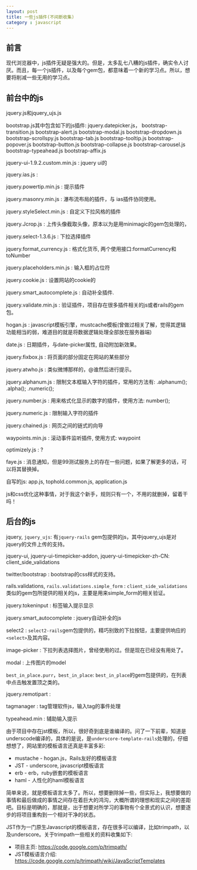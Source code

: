 ```yaml
---
layout: post
title: 一些js插件(不间断收集)
category : javascript
---
```

 
## 前言

现代浏览器中，js插件无疑是强大的。但是，太多乱七八糟的js插件，确实令人讨厌。而且，每一个js插件，以及每个gem包，都意味着一个新的学习点。所以，想要将削减一些无用的学习点。

## 前台中的js

jquery.js和jquery_ujs.js

bootstrap.js其中包含如下的js插件: jquery.datepicker.js， bootstrap-transition.js bootstrap-alert.js bootstrap-modal.js bootstrap-dropdown.js bootstrap-scrollspy.js bootstrap-tab.js bootstrap-tooltip.js bootstrap-popover.js bootstrap-button.js bootstrap-collapse.js bootstrap-carousel.js bootstrap-typeahead.js bootstrap-affix.js

jquery-ui-1.9.2.custom.min.js : jquery ui的

jquery.ias.js : 

jquery.powertip.min.js : 提示插件

jquery.masonry.min.js : 瀑布流布局的插件，与 ias插件协同使用。

jquery.styleSelect.min.js : 自定义下拉风格的插件

jquery.Jcrop.js : 上传头像截取头像，原本以为是用minimagic的gem包处理的，

jquery.select-1.3.6.js : 下拉选择插件

jquery.format_currency.js : 格式化货币, 两个使用接口:formatCurrency和toNumber

jquery.placeholders.min.js : 输入框的占位符

jquery.cookie.js  :  设置网站的cookie的

jquery.smart_autocomplete.js : 自动补全插件.

jquery.validate.min.js : 验证插件，项目存在很多插件相关的js或者rails的gem包。

hogan.js : javascript模板引擎，mustcache模板(曾做过相关了解，觉得其逻辑功能相当的弱，难道目的就是将数据逻辑处理全部放在服务器端)

date.js : 日期插件，与date-picker属性, 自动附加新效果。

jquery.fixbox.js : 将页面的部分固定在网站的某些部分

jquery.atwho.js :  类似微博那样的，@谁然后进行提示。

jquery.alphanum.js : 限制文本框输入字符的插件，常用的方法有: .alphanum(); .alpha(); .numeric();

jquery.number.js : 用来格式化显示的数字的插件，使用方法:  number(); 

jquery.numeric.js : 限制输入字符的插件

jquery.chained.js : 网页之间的链式的向导

waypoints.min.js : 滚动事件监听插件, 使用方式: waypoint

optimizely.js : ? 

faye.js : 消息通知，但是99测试服务上的存在一些问题，如果了解更多的话，可以将其替换掉。

自写的js: app.js, tophold.common.js, application.js

js和css优化这种事情，对于我这个新手，规则只有一个，不用的就删掉，留着干吗！

## 后台的js

jquery, `jquery_ujs`: 有`jquery-rails` gem包提供的js，其中jquery_ujs是对jquery的文件上传的支持。

jquery-ui, jquery-ui-timepicker-addon, jquery-ui-timepicker-zh-CN: client_side_validations


twitter/bootstrap : bootstrap的css样式的支持。 

rails.validations, `rails.validations.simple_form` : `client_side_validations`类似的gem包所提供的相关的js，主要是用来simple_form的相关验证。

jquery.tokeninput : 标签输入提示显示

jquery.smart_autocomplete : jquery自动补全的js

select2 : `select2-rails`gem包提供的，精巧别致的下拉按钮，主要提供响应的`<select>`及其内容。

image-picker : 下拉列表选择图片，曾经使用的过。但是现在已经没有用处了。

modal : 上传图片的model

`best_in_place.purr`，`best_in_place`: `best_in_place`的gem包提供的，在列表中点击触发置顶之类的。

jquery.remotipart : 

tagmanager : tag管理软件js，输入tag的事件处理

typeahead.min : 辅助输入提示

由于项目中存在jst模板，所以，很好奇到底是谁编译的。问了一下前辈，知道是underscode编译的，具体的是说，是`underscore-template-rails`处理的，仔细想想了，网站里的模板语言还真是丰富多彩: 

- mustache - hogan.js，Rails友好的模板语言
- JST - underscore, javascript模板语言
- erb - erb，ruby嵌套的模板语言
- haml - 人性化的haml模板语言

简单来说，就是模板语言太多了。所以，想要删除掉一些，但实际上，我想要做的事情和最后做成的事情之间存在着巨大的鸿沟，大概所谓的理想和现实之间的差距吧。目标是明确的，那就是，出于想要对所学习的事物有个全景式的认识，想要逐步的将项目重构到一个相对干净的状态。

JST作为一门原生Javascript的模板语言，存在很多可以编译，比如trimpath，以及underscore。关于trimpath一些相关的资料收集如下:

* 项目主页: https://code.google.com/p/trimpath/
* JST模板语言介绍: https://code.google.com/p/trimpath/wiki/JavaScriptTemplates
